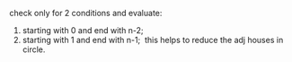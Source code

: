 check only for 2 conditions and evaluate:
1) starting with 0 and end with n-2;
2) starting with 1 and end with n-1;
​
this helps to reduce the adj houses in circle.